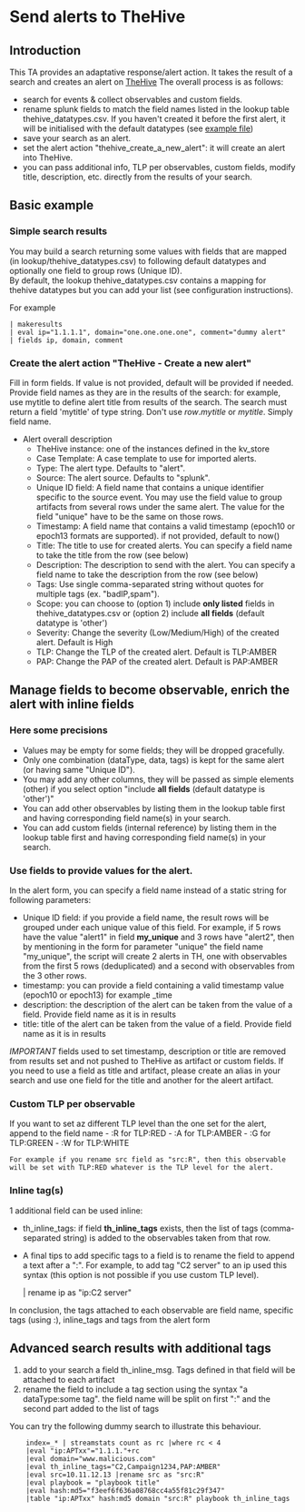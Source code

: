 # Send alerts to TheHive
## Introduction
This TA provides an adaptative response/alert action. It takes the result of a search and creates an alert on [TheHive](https://thehive-project.org)
The overall process is as follows:
- search for events & collect observables and custom fields.
- rename splunk fields to match the field names listed in the lookup table thehive_datatypes.csv. If you haven't created it before the first alert, 
it will be initialised with the default datatypes (see [example file](../TA-thehive-cortex/README/thehive_datatypes.csv.sample))
- save your search as an alert.
- set the alert action "thehive_create_a_new_alert": it will create an alert into TheHive.
- you can pass additional info, TLP per observables, custom fields, modify title, description, etc. directly from the results of your search.

## Basic example
### Simple search results
You may build a search returning some values with fields that are mapped (in lookup/thehive_datatypes.csv) to following default datatypes and optionally one field to group rows (Unique ID).  
By default, the lookup thehive_datatypes.csv contains a mapping for thehive datatypes but you can add your list (see configuration instructions).

For example
    
    | makeresults 
    | eval ip="1.1.1.1", domain="one.one.one.one", comment="dummy alert"
    | fields ip, domain, comment


### Create the alert action "TheHive - Create a new alert"
Fill in form fields. If value is not provided, default will be provided if needed.
Provide field names as they are in the results of the search: for example, use mytitle to define alert title from results of the search. The search must return a field 'mytitle' of type string.
Don't use $row.mytitle$ or $mytitle$. Simply field name.

* Alert overall description
    - TheHive instance: one of the instances defined in the kv_store
    - Case Template: A case template to use for imported alerts.
    - Type: The alert type. Defaults to "alert".
    - Source: The alert source. Defaults to "splunk".
    - Unique ID field: A field name that contains a unique identifier specific to the source event. You may use the field value to group artifacts from several rows under the same alert. The value for the field "unique" have to be the same on those rows.
    - Timestamp: A field name that contains a valid timestamp (epoch10 or epoch13 formats are supported). if not provided, default to now() 
    - Title: The title to use for created alerts. You can specify a field name to take the title from the row (see below)
    - Description: The description to send with the alert. You can specify a field name to take the description from the row (see below)
    - Tags: Use single comma-separated string without quotes for multiple tags (ex. "badIP,spam").
    - Scope: you can choose to (option 1) include **only listed** fields in thehive_datatypes.csv or (option 2) include **all fields** (default datatype is 'other')
    - Severity: Change the severity (Low/Medium/High) of the created alert. Default is High
    - TLP: Change the TLP of the created alert. Default is TLP:AMBER
    - PAP: Change the PAP of the created alert. Default is PAP:AMBER

## Manage fields to become observable, enrich the alert with inline fields
### Here some precisions
- Values may be empty for some fields; they will be dropped gracefully.
- Only one combination (dataType, data, tags) is kept for the same alert (or having same "Unique ID").
- You may add any other columns, they will be passed as simple elements (other) if you select option "include **all fields** (default datatype is 'other')"
- You can add other observables by listing them in the lookup table first and having corresponding field name(s) in your search.
- You can add custom fields (internal reference) by listing them in the lookup table first and having corresponding field name(s) in your search.

### Use fields to provide values for the alert.
In the alert form, you can specify a field name instead of a static string for following parameters:
- Unique ID field: if you provide a field name, the result rows will be grouped under each unique value of this field. For example, if 5 rows have the value "alert1" in field **my_unique** and 3 rows have "alert2", then by mentioning in the form for parameter "unique" the field name "my_unique", the script will create 2 alerts in TH, one with observables from the first 5 rows (deduplicated) and a second with observables from the 3 other rows.
- timestamp: you can provide a field containing a valid timestamp value (epoch10 or epoch13) for example _time
- description: the description of the alert can be taken from the value of a field. Provide field name as it is in results
- title: title of the alert can be taken from the value of a field. Provide field name as it is in results

*IMPORTANT* fields used to set timestamp, description or title are removed from results set and not pushed to TheHive as artifact or custom fields.
If you need to use a field as title and artifact, please create an alias in your search and use one field for the title and another for the aleert artifact. 

### Custom TLP per observable
If you want to set az different TLP level than the one set for the alert, append to the field name
    - :R for TLP:RED
    - :A for TLP:AMBER
    - :G for TLP:GREEN
    - :W for TLP:WHITE
    
```
For example if you rename src field as "src:R", then this observable will be set with TLP:RED whatever is the TLP level for the alert.
```
### Inline tag(s)
1 additional field can be used inline:
- th_inline_tags: if field **th_inline_tags** exists, then the list of tags (comma-separated string) is added to the observables taken from that row.  
- A final tips to add specific tags to a field is to rename the field to append a text after a ":". For example, to add tag "C2 server" to an ip used this syntax (this option is not possible if you use custom TLP level).

    | rename ip as "ip:C2 server"

In conclusion, the tags attached to each observable are field name, specific tags (using :), inline_tags and tags from the alert form
 
## Advanced search results with additional tags

1. add to your search a field th_inline_msg. Tags defined in that field will be attached to each artifact
2. rename the field to include a tag section using the syntax "a dataType:some tag". the field name will be split on first ":" and the second part added to the list of tags

You can try the following dummy search to illustrate this behaviour.

        index=_* | streamstats count as rc |where rc < 4
        |eval "ip:APTxx"="1.1.1."+rc 
        |eval domain="www.malicious.com" 
        |eval th_inline_tags="C2,Campaign1234,PAP:AMBER"
        |eval src=10.11.12.13 |rename src as "src:R"
        |eval playbook = "playbook title"
        |eval hash:md5="f3eef6f636a08768cc4a55f81c29f347"
        |table "ip:APTxx" hash:md5 domain "src:R" playbook th_inline_tags


